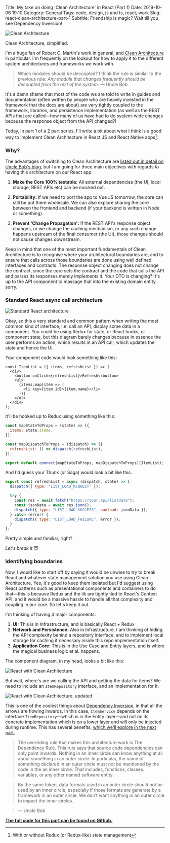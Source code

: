 Title: My take on doing 'Clean Architecture' in React (Part 1)
Date: 2019-10-06 19:10
Category: General
Tags: code, design, js and ts, react, work
Slug: react-clean-architecture-part-1
Subtitle: Friendship is magic? Wait till you see Dependency Inversion!

![Clean Architecture]({filename}/images/clean-arch-diagram.png)

<p class="text-center">Clean Architecture, simplified.</p>

I'm a huge fan of Robert C. Martin's work in general, and [Clean Architecture][1] in
particular. I'm frequently on the lookout for how to apply it to the different system
architectures and frameworks we work with.

> Which modules should be decoupled? I think the rule is similar to the previous
> rule: _Any module that changes frequently should be decoupled from the rest of the
> system._ — Uncle Bob

It's a damn shame that most of the code we are told to write in guides and documentation
(often written by people who are heavily invested in the framework that the docs are
about) are very tightly coupled to the framework, libraries, and persistence implementation
(as well as the REST APIs that are called—how many of us have had to do system-wide
changes because the response object from the API changed?)

Today, in part 1 of a 2 part series, I'll write a bit about what I think is a good way
to implement Clean Architecture in React JS and React Native apps[^1].

### Why?

The advantages of switching to Clean Architecture are [listed out in detail on Uncle Bob's
blog][1], but I am going for three main objectives with regards to having this architecture
on our React app:

1. **Make the Core 100% testable:** All external dependencies (the UI, local storage,
   REST APIs etc) can be mocked out.

2. **Portability:** If we need to port the app to Vue JS tomorrow, the core can still
   be put there wholesale. We can also explore sharing the core between the frontend and
   backend (if your backend is written in Node or something).

3. **Prevent 'Change Propagation':** If the REST API's response object changes, or we
   change the caching mechanism, or any such change happens upstream of the final consumer
   (the UI), those changes should not cause changes downstream.

Keep in mind that one of the most important fundamentals of Clean Architecture is to
recognise where your architectural boundaries are, and to ensure that calls across those
boundaries are done using well defined interfaces and contracts. The response object
changing does not change the contract, since the core sets the contract and the code that
calls the API and parses its responses merely implements it. Your DTO is changing? It's
up to the API component to massage that into the existing domain entity, sorry.

### Standard React async call architecture

![Standard React architecture]({filename}/images/basic-react-arch.png)

Okay, so this a very standard and common pattern when writing the most common kind of
interface, i.e. call an API, display some data in a component. You could be using Redux
for state, or React hooks, or component state, but this diagram barely changes because
in essence the user performs an action, which results in an API call, which updates the
state and hence the UI.

Your component code would look something like this:

```
const ItemList = ({ items, refreshList }) => (
  <div>
    <button onClick={refreshList}>Refresh</button>
    <ul>
      {items.map(item => (
        <li key={item.id}>{item.name}</li>
      ))}
    </ul>
  </div>
);
```

It'll be hooked up to Redux using something like this:

```js
const mapStateToProps = (state) => ({
  items: state.items,
});

const mapDispatchToProps = (dispatch) => ({
  refreshList: () => dispatch(refreshList),
});

export default connect(mapStateToProps, mapDispatchToProps)(ItemList);
```

And I'd guess your Thunk (or Saga) would look a bit like this:

```js
export const refreshList = async (dispatch, state) => {
  dispatch({ type: "LIST_LOAD_REQUEST" });

  try {
    const res = await fetch("https://your.api/listdata");
    const jsonData = await res.json();
    dispatch({ type: "LIST_LOAD_SUCCESS", payload: jsonData });
  } catch (error) {
    dispatch({ type: "LIST_LOAD_FAILURE", error });
  }
};
```

Pretty simple and familiar, right?

_Let's break it_ 😈

### Identifying boundaries

Now, I would like to start off by saying it would be unwise to try to break React
and whatever state management solution you use using Clean Architecture. Yes, it's
good to keep them isolated but I'd suggest using React patterns such as presentational
components and containers to do that—this is because Redux and the ilk are tightly
tied to React's Context API, and it would be a massive hassle to handle all that
complexity and coupling in our core. So let's keep it out.

I'm thinking of having 3 major components:

1. **UI:** This is in Infrastructure, and is basically React + Redux
2. **Network and Persistence:** Also in Infrastructure. I am thinking of hiding the
   API complexity behind a repository interface, and to implement local storage for
   caching if necessary inside this repo implementation itself.
3. **Application Core:** This is in the Use Case and Entity layers, and is where the
   magical business logic et al. happens.

The component diagram, in my head, looks a bit like this:

![React with Clean Architecture]({filename}/images/clean-react-arch-1.png)

But wait, where's are we calling the API and getting the data for items? We need to
include an `ItemRepository` interface, and an implementation for it.

![React with Clean Architecture, updated]({filename}/images/clean-react-arch-2.png)

This is one of the coolest things about [Dependency Inversion][2], in that all the
arrows are flowing inwards. In this case, `ItemService` depends on the interface
`ItemRepository`—which is in the Entity layer—and not on its concrete implementation
which is on a lower layer and will only be injected during runtime. This has several
benefits, [which we'll explore in the next part][3].

> The overriding rule that makes this architecture work is The Dependency Rule. This
> rule says that source code dependencies can only point inwards. Nothing in an inner
> circle can know anything at all about something in an outer circle. In particular,
> the name of something declared in an outer circle must not be mentioned by the code
> in the an inner circle. That includes, functions, classes. variables, or any other
> named software entity.

> By the same token, data formats used in an outer circle should not be used by an inner
> circle, especially if those formats are generate by a framework in an outer circle. We
> don’t want anything in an outer circle to impact the inner circles.

> — Uncle Bob

[**The full code for this part can be found on Github.**][4]

[^1]: With or without Redux (or Redux-like) state management

[1]: https://blog.cleancoder.com/uncle-bob/2012/08/13/the-clean-architecture.html
[2]: https://en.wikipedia.org/wiki/Dependency_inversion_principle
[3]: {filename}/react-clean-architecture-part-2.md
[4]: https://github.com/janithl/react-clean-arch/tree/6224ee5f77b1398c41163ffedc78faf786962cc1
